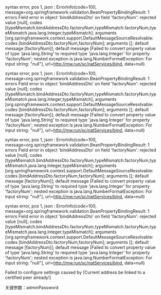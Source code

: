 syntax error, pos 1, json : ErrorInfo(code=100, message=org.springframework.validation.BeanPropertyBindingResult: 1 errors Field error in object 'bindAddressDto' on field 'factoryNum': rejected value [null]; codes [typeMismatch.bindAddressDto.factoryNum,typeMismatch.factoryNum,typeMismatch.java.lang.Integer,typeMismatch]; arguments [org.springframework.context.support.DefaultMessageSourceResolvable: codes [bindAddressDto.factoryNum,factoryNum]; arguments []; default message [factoryNum]]; default message [Failed to convert property value of type 'java.lang.String' to required type 'java.lang.Integer' for property 'factoryNum'; nested exception is java.lang.NumberFormatException: For input string: "null"], url=http://mw.run/sc/natServices/bind, data=null)

syntax error, pos 1, json : ErrorInfo(code=100, message=org.springframework.validation.BeanPropertyBindingResult: 1 errors Field error in object 'bindAddressDto' on field 'factoryNum': rejected value [null]; codes [typeMismatch.bindAddressDto.factoryNum,typeMismatch.factoryNum,typeMismatch.java.lang.Integer,typeMismatch]; arguments [org.springframework.context.support.DefaultMessageSourceResolvable: codes [bindAddressDto.factoryNum,factoryNum]; arguments []; default message [factoryNum]]; default message [Failed to convert property value of type 'java.lang.String' to required type 'java.lang.Integer' for property 'factoryNum'; nested exception is java.lang.NumberFormatException: For input string: "null"], url=http://mw.run/sc/natServices/bind, data=null)

syntax error, pos 1, json : ErrorInfo(code=100, message=org.springframework.validation.BeanPropertyBindingResult: 1 errors Field error in object 'bindAddressDto' on field 'factoryNum': rejected value [null]; codes [typeMismatch.bindAddressDto.factoryNum,typeMismatch.factoryNum,typeMismatch.java.lang.Integer,typeMismatch]; arguments [org.springframework.context.support.DefaultMessageSourceResolvable: codes [bindAddressDto.factoryNum,factoryNum]; arguments []; default message [factoryNum]]; default message [Failed to convert property value of type 'java.lang.String' to required type 'java.lang.Integer' for property 'factoryNum'; nested exception is java.lang.NumberFormatException: For input string: "null"], url=http://mw.run/sc/natServices/bind, data=null)

syntax error, pos 1, json : ErrorInfo(code=100, message=org.springframework.validation.BeanPropertyBindingResult: 1 errors Field error in object 'bindAddressDto' on field 'factoryNum': rejected value [null]; codes [typeMismatch.bindAddressDto.factoryNum,typeMismatch.factoryNum,typeMismatch.java.lang.Integer,typeMismatch]; arguments [org.springframework.context.support.DefaultMessageSourceResolvable: codes [bindAddressDto.factoryNum,factoryNum]; arguments []; default message [factoryNum]]; default message [Failed to convert property value of type 'java.lang.String' to required type 'java.lang.Integer' for property 'factoryNum'; nested exception is java.lang.NumberFormatException: For input string: "null"], url=http://mw.run/sc/natServices/bind, data=null)

Failed to configure settings caused by [Current address be linked to a certified peer already!]

关键参数：adminPassword